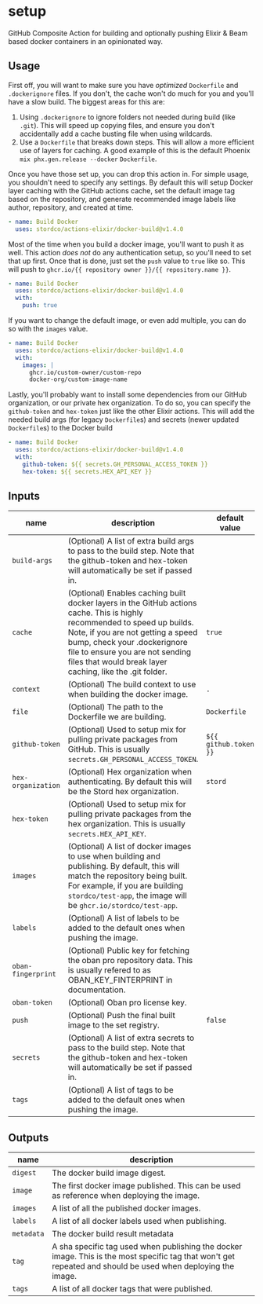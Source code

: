 # setup

GitHub Composite Action for building and optionally pushing Elixir & Beam based docker containers in an opinionated way.

## Usage

First off, you will want to make sure you have _optimized_ `Dockerfile` and `.dockerignore` files. If you don't, the cache won't do much for you and you'll have a slow build. The biggest areas for this are:
1) Using `.dockerignore` to ignore folders not needed during build (like `.git`). This will speed up copying files, and ensure you don't accidentally add a cache busting file when using wildcards.
2) Use a `Dockerfile` that breaks down steps. This will allow a more efficient use of layers for caching. A good example of this is the default Phoenix `mix phx.gen.release --docker` `Dockerfile`.

Once you have those set up, you can drop this action in. For simple usage, you shouldn't need to specify any settings. By default this will setup Docker layer caching with the GitHub actions cache, set the default image tag based on the repository, and generate recommended image labels like author, repository, and created at time.

<!-- {x-release-please-start-version} -->
```yaml
- name: Build Docker
  uses: stordco/actions-elixir/docker-build@v1.4.0
```
<!-- {x-release-please-end} -->

Most of the time when you build a docker image, you'll want to push it as well. This action _does not_ do any authentication setup, so you'll need to set that up first. Once that is done, just set the `push` value to `true` like so. This will push to `ghcr.io/{{ repository owner }}/{{ repository.name }}`.

<!-- {x-release-please-start-version} -->
```yaml
- name: Build Docker
  uses: stordco/actions-elixir/docker-build@v1.4.0
  with:
    push: true
```
<!-- {x-release-please-end} -->

If you want to change the default image, or even add multiple, you can do so with the `images` value.

<!-- {x-release-please-start-version} -->
```yaml
- name: Build Docker
  uses: stordco/actions-elixir/docker-build@v1.4.0
  with:
    images: |
      ghcr.io/custom-owner/custom-repo
      docker-org/custom-image-name
```
<!-- {x-release-please-end} -->

Lastly, you'll probably want to install some dependencies from our GitHub organization, or our private hex organization. To do so, you can specify the `github-token` and `hex-token` just like the other Elixir actions. This will add the needed build args (for legacy `Dockerfile`s) and secrets (newer updated `Dockerfile`s) to the Docker build

<!-- {x-release-please-start-version} -->
```yaml
- name: Build Docker
  uses: stordco/actions-elixir/docker-build@v1.4.0
  with:
    github-token: ${{ secrets.GH_PERSONAL_ACCESS_TOKEN }}
    hex-token: ${{ secrets.HEX_API_KEY }}
```
<!-- {x-release-please-end} -->

## Inputs

| name | description | default value |
| --- | --- | --- |
| `build-args` | (Optional) A list of extra build args to pass to the build step. Note that the github-token and hex-token will automatically be set if passed in. | |
| `cache` | (Optional) Enables caching built docker layers in the GitHub actions cache. This is highly recommended to speed up builds. Note, if you are not getting a speed bump, check your .dockerignore file to ensure you are not sending files that would break layer caching, like the .git folder. | `true` |
| `context` | (Optional) The build context to use when building the docker image. | `.` |
| `file` | (Optional) The path to the Dockerfile we are building. | `Dockerfile` |
| `github-token` | (Optional) Used to setup mix for pulling private packages from GitHub. This is usually `secrets.GH_PERSONAL_ACCESS_TOKEN`. | `${{ github.token }}` |
| `hex-organization` | (Optional) Hex organization when authenticating. By default this will be the Stord hex organization. | `stord` |
| `hex-token` | (Optional) Used to setup mix for pulling private packages from the hex organization. This is usually `secrets.HEX_API_KEY`. | |
| `images` | (Optional) A list of docker images to use when building and publishing. By default, this will match the repository being built. For example, if you are building `stordco/test-app`, the image will be `ghcr.io/stordco/test-app`. | |
| `labels` | (Optional) A list of labels to be added to the default ones when pushing the image. | |
| `oban-fingerprint` | (Optional) Public key for fetching the oban pro repository data. This is usually refered to as OBAN_KEY_FINTERPRINT in documentation. | |
| `oban-token` | (Optional) Oban pro license key. | |
| `push` | (Optional) Push the final built image to the set registry. | `false` |
| `secrets` | (Optional) A list of extra secrets to pass to the build step. Note that the github-token and hex-token will automatically be set if passed in. | |
| `tags` | (Optional) A list of tags to be added to the default ones when pushing the image. | |

## Outputs

| name | description |
| --- | --- |
| `digest` | The docker build image digest. |
| `image` | The first docker image published. This can be used as reference when deploying the image. |
| `images` | A list of all the published docker images. |
| `labels` | A list of all docker labels used when publishing. |
| `metadata` | The docker build result metadata |
| `tag` | A sha specific tag used when publishing the docker image. This is the most specific tag that won't get repeated and should be used when deploying the image. |
| `tags` | A list of all docker tags that were published. |
